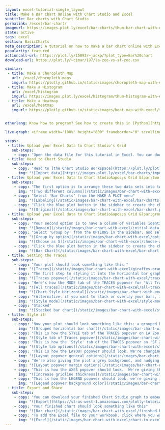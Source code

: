 ```yaml
---
layout: excel-tutorial-single_layout
title: Make a Bar Chart Online with Chart Studio and Excel
subtitle: Bar charts with Chart Studio
permalink: /excel/bar-chart/
imageurl: https://images.plot.ly/excel/bar-charts/thum-bar-chart-with-excel.png
state: active
tags: excel
section: BasicCharts
meta_description: A tutorial on how to make a bar chart online with Excel.
popularity: featured
actioncall-url: https://plot.ly/15093/~jackp/?plot_type=Bar%20chart
download-url: https://plot.ly/~cimar/197/la-zoo-vs-sf-zoo.csv

similar:
 - title: Make a Choropleth Map
   url: /excel/choropleth-maps
   imgurl: https://plotly.github.io/static/images/choropleth-map-with-excel/choropleth-map-thumb.png
 - title: Make a Histogram
   url: /excel/histogram
   imgurl: https://images.plot.ly/excel/histogram/thum-histogram-with-excel.png
 - title: Make a Heatmap
   url: /excel/heatmap
   imgurl: https://plotly.github.io/static/images/heat-map-with-excel/thum-heat-map-with-excel.png


otherlang: Know how to program? See how to create this in [Python](https://plot.ly/python/bar-charts/) or [R](https://plot.ly/r/bar-charts/).

live-graph: <iframe width="100%" height="800" frameborder="0" scrolling="no" src="https://plot.ly/~cimar/197/la-zoo-vs-sf-zoo.embed"></iframe>

steps:
 - title: Upload your Excel Data to Chart Studio's Grid
   sub-steps:
    - copy: "Open the data file for this tutorial in Excel. You can download the file here in [CSV format](https://plot.ly/~cimar/197/la-zoo-vs-sf-zoo.csv)"
 - title: Head to Chart Studio
   sub-steps:
    - copy: "Head to [the Chart Studio Workspace](https://plot.ly/plot) and sign into your free Chart Studio account. Go to 'Import', click 'Upload a file', then choose your Excel file to upload. Your Excel file will now open in Chart Studio's grid. For more about Chart Studio's grid, see [this tutorial](/add-data-to-the-plotly-grid/)"
      img: "![Import data](https://images.plot.ly/excel/bar-charts/import-data-bar-chart.png)"
 - title: Upload your Excel Data to Chart Studio&apos;s Grid &lpar;two traces&rpar;
   sub-steps:
    - copy: "The first option is to arrange these two data sets into two different columns."
      img: "![Two different columns](/static/images/bar-chart-with-excel/initial-data.png)"
    - copy: "Select 'Bar Charts' from the MAKE A PLOT menu"
      img: "![Labeling](/static/images/bar-chart-with-excel/bar-charts-in-make-a-plot-menu.png)"
    - copy: "Click the blue plot button in the sidebar to create the chart."
      img: "![Original](/static/images/bar-chart-with-excel/bar-chart.png)"
 - title: Upload your Excel data to Chart Studio&apos;s Grid &lpar;group by&rpar;
   sub-steps:
    - copy: "Your second option is to have a column of variables identifying which dataset each row belongs to, and then 'grouping by' this column."
      img: "![Domain](/static/images/bar-chart-with-excel/initial-data-2.png)"
    - copy: "Select 'Group by' from the OPTIONS in the sidebar, and select your options column."
      img: "![Group by option](/static/images/bar-chart-with-excel/options-group-by.png)"
      img: "![Choose as G](/static/images/bar-chart-with-excel/choose-as-g.png)"
    - copy: "Click the blue plot button in the sidebar to create the chart."
      img: "![Bar Chart](/static/images/bar-chart-with-excel/bar-chart.png)"
 - title: Setting the Traces
   sub-steps:
    - copy: "Your plot should look something like this."
      img: "![Traces](/static/images/bar-chart-with-excel/giraffes-orangutans-monkeys.png)"
    - copy: "The first step to styling it into the horizontal bar graph above is to open the TRACES popover in the toolbar."
      img: "![Traces popover](/static/images/bar-chart-with-excel/traces-popover.png)"
    - copy: "Here's how the MODE tab of the TRACES popover for 'All Traces (Bar)' should look."
      img: "![All traces](/static/images/bar-chart-with-excel/all-traces.png)"
      img: "![Chart Style Horizontal](/static/images/bar-chart-with-excel/mode-horizontal.png)"
    - copy: "(Alternative: if you want to stack or overlay your bars, instead of grouping them, just change the 'Mode' setting.)"
      img: "![Style mode](/static/images/bar-chart-with-excel/style-mode.png)"
    - copy: "Stacked"
      img: "![Stacked bar chart](/static/images/bar-chart-with-excel/stacked-bar-chart.png)"
 - title: Style it!
   sub-steps:
    - copy: "Now your plot should look something like this: a grouped horizontal bar chart. We still have some styling to do to get the plot at the top of this tutorial! Open TRACES again."
      img: "![Grouped horizontal bar chart](/static/images/bar-chart-with-excel/grouped-horizontal-bar-chart.png)"
    - copy: "This is how the STYLE tab of the TRACES popover on LA Zoo should look. We've altered every option in this panel Opacity, Bar Gap, Group Gap, Fill, and Outline."
      img: "![Style tab of Traces popover](/static/images/bar-chart-with-excel/style-tab-of-traces-popover.png)"
    - copy: "This is how the 'Style' tab of the TRACES popover on 'SF Zoo' should look. These are the same as for LA Zoo, but fill and outline are different colors."
      img: "![Style tab options](/static/images/bar-chart-with-excel/style-options.png)"
    - copy: "This is how the LAYOUT popover should look. We're changing the font throughout the plot."
      img: "![Layout popover general options](/static/images/bar-chart-with-excel/layout-general.png)"
    - copy: "We're also giving the plot a grey background, and nudging the margins."
      img: "![Layout popover margin options](/static/images/bar-chart-with-excel/layout-margin-options.png)"
    - copy: "This is how the AXES popover should look.  We're giving the plot thicker white gridlines."
      img: "![Increase gridline thickness](/static/images/bar-chart-with-excel/gridlines-thickness.png)"
    - copy: "This is how the LEGEND popover should look, we're giving it a grey background, too."
      img: "![Legend popover background color](/static/images/bar-chart-with-excel/legend-background-color.png)"
 - title: Export and Share
   sub-steps:
    - copy: "You can download your finished Chart Studio graph to embed in your Excel workbook. We also recommend including the Chart Studio link to the graph inside your Excel workbook for easy access to the interactive Chart Studio version. Get the link to your graph by clicking the 'Share' button. Download an image of your Chart Studio graph by clicking EXPORT on the toolbar."
      img: "![Export](https://s3-us-west-1.amazonaws.com/plotly-tutorials/excel/bubble-maps/export-bubble-map.png)"
    - copy: "Your finished chart should look something like this"
      img: "![Bar chart](/static/images/bar-chart-with-excel/finished-bar-chart.png)"
    - copy: "To add the Excel file to your workbook, click where you want to insert the picture inside Excel. On the INSERT tab inside Excel, in the ILLUSTRATIONS group, click PICTURE. Locate the Chart Studio graph image that you downloaded and then double-click it. Notice that we also copy-pasted the Chart Studio graph link in a cell for easy access to the interactive Chart Studio version."
      img: "![Excel](/static/images/bar-chart-with-excel/chart-in-excel.png)"
---
```

